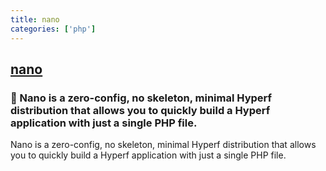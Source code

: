 ```yaml
---
title: nano
categories: ['php']
---
```

## [nano](https://github.com/hyperf/nano)

### 🧬 Nano is a zero-config, no skeleton, minimal Hyperf distribution that allows you to quickly build a Hyperf application with just a single PHP file.


Nano is a zero-config, no skeleton, minimal Hyperf distribution that allows you to quickly build a Hyperf application with just a single PHP file.
